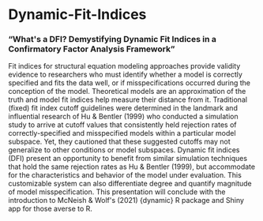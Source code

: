 # Dynamic-Fit-Indices
### “What's a DFI? Demystifying Dynamic Fit Indices in a Confirmatory Factor Analysis Framework”

&#9; &#9; &#9; &#9; &#9; &#9; &#9; &#9; &#9; &#9; Fit indices for structural equation modeling approaches provide validity evidence to researchers who must identify whether a model is correctly specified and fits the data well, or if misspecifications occurred during the conception of the model. Theoretical models are an approximation of the truth and model fit indices help measure their distance from it. Traditional (fixed) fit index cutoff guidelines were determined in the landmark and influential research of Hu & Bentler (1999) who conducted a simulation study to arrive at cutoff values that consistently held rejection rates of correctly-specified and misspecified models within a particular model subspace. Yet, they cautioned that these suggested cutoffs may not generalize to other conditions or model subspaces. Dynamic fit indices (DFI) present an opportunity to benefit from similar simulation techniques that hold the same rejection rates as Hu & Bentler (1999), but accommodate for the characteristics and behavior of the model under evaluation. This customizable system can also differentiate degree and quantify magnitude of model misspecification. This presentation will conclude with the introduction to McNeish & Wolf's (2021) {dynamic} R package and Shiny app for those averse to R.
